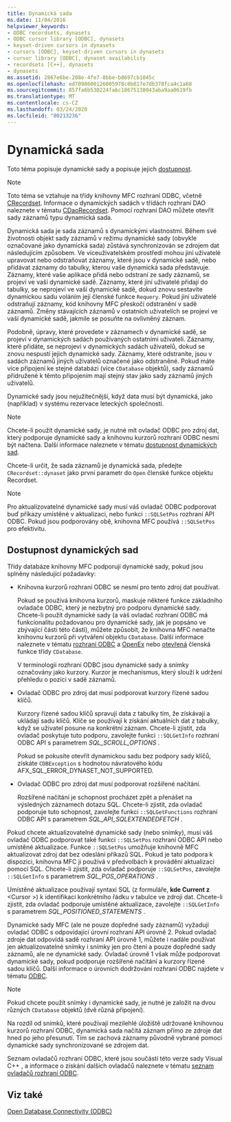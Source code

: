 ```yaml
---
title: Dynamická sada
ms.date: 11/04/2016
helpviewer_keywords:
- ODBC recordsets, dynasets
- ODBC cursor library [ODBC], dynasets
- keyset-driven cursors in dynasets
- cursors [ODBC], keyset-driven cursors in dynasets
- cursor library [ODBC], dynaset availability
- recordsets [C++], dynasets
- dynasets
ms.assetid: 2867e6be-208e-4fe7-8bbe-b8697cb1045c
ms.openlocfilehash: ed7098600126005978c8b017e7db378fca4c1a68
ms.sourcegitcommit: 857fa6b530224fa6c18675138043aba9aa0619fb
ms.translationtype: MT
ms.contentlocale: cs-CZ
ms.lasthandoff: 03/24/2020
ms.locfileid: "80213236"
---
```

# <a name="dynaset"></a>Dynamická sada

Toto téma popisuje dynamické sady a popisuje jejich [dostupnost](#_core_availability_of_dynasets).

> [!NOTE]
>  Toto téma se vztahuje na třídy knihovny MFC rozhraní ODBC, včetně [CRecordset](../../mfc/reference/crecordset-class.md). Informace o dynamických sadách v třídách rozhraní DAO naleznete v tématu [CDaoRecordset](../../mfc/reference/cdaorecordset-class.md). Pomocí rozhraní DAO můžete otevřít sady záznamů typu dynamická sada.

Dynamická sada je sada záznamů s dynamickými vlastnostmi. Během své životnosti objekt sady záznamů v režimu dynamické sady (obvykle označované jako dynamická sada) zůstává synchronizován se zdrojem dat následujícím způsobem. Ve víceuživatelském prostředí mohou jiní uživatelé upravovat nebo odstraňovat záznamy, které jsou v dynamické sadě, nebo přidávat záznamy do tabulky, kterou vaše dynamická sada představuje. Záznamy, které vaše aplikace přidá nebo odstraní ze sady záznamů, se projeví ve vaší dynamické sadě. Záznamy, které jiní uživatelé přidají do tabulky, se neprojeví ve vaší dynamické sadě, dokud znovu sestavíte dynamickou sadu voláním její členské funkce `Requery`. Pokud jiní uživatelé odstraňují záznamy, kód knihovny MFC přeskočí odstranění v sadě záznamů. Změny stávajících záznamů v ostatních uživatelích se projeví ve vaší dynamické sadě, jakmile se posuňte na ovlivněný záznam.

Podobně, úpravy, které provedete v záznamech v dynamické sadě, se projeví v dynamických sadách používaných ostatními uživateli. Záznamy, které přidáte, se neprojeví v dynamických sadách uživatelů, dokud se znovu nespustí jejich dynamické sady. Záznamy, které odstraníte, jsou v sadách záznamů jiných uživatelů označené jako odstraněné. Pokud máte více připojení ke stejné databázi (více `CDatabase` objektů), sady záznamů přidružené k těmto připojením mají stejný stav jako sady záznamů jiných uživatelů.

Dynamické sady jsou nejužitečnější, když data musí být dynamická, jako (například) v systému rezervace leteckých společností.

> [!NOTE]
> Chcete-li použít dynamické sady, je nutné mít ovladač ODBC pro zdroj dat, který podporuje dynamické sady a knihovnu kurzorů rozhraní ODBC nesmí být načtena. Další informace naleznete v tématu [dostupnost dynamických sad](#_core_availability_of_dynasets).

Chcete-li určit, že sada záznamů je dynamická sada, předejte `CRecordset::dynaset` jako první parametr do `Open` členské funkce objektu Recordset.

> [!NOTE]
> Pro aktualizovatelné dynamické sady musí váš ovladač ODBC podporovat buď příkazy umístěné v aktualizaci, nebo funkci `::SQLSetPos` rozhraní API ODBC. Pokud jsou podporovány obě, knihovna MFC používá `::SQLSetPos` pro efektivitu.

##  <a name="availability-of-dynasets"></a><a name="_core_availability_of_dynasets"></a>Dostupnost dynamických sad

Třídy databáze knihovny MFC podporují dynamické sady, pokud jsou splněny následující požadavky:

- Knihovna kurzorů rozhraní ODBC se nesmí pro tento zdroj dat používat.

   Pokud se používá knihovna kurzorů, maskuje některé funkce základního ovladače ODBC, který je nezbytný pro podporu dynamické sady. Chcete-li použít dynamické sady (a váš ovladač rozhraní ODBC má funkcionalitu požadovanou pro dynamické sady, jak je popsáno ve zbývající části této části), můžete způsobit, že knihovna MFC nenačte knihovnu kurzorů při vytváření objektu `CDatabase`. Další informace naleznete v tématu [rozhraní ODBC](../../data/odbc/odbc-basics.md) a [OpenEx](../../mfc/reference/cdatabase-class.md#openex) nebo [otevřená](../../mfc/reference/cdatabase-class.md#open) členská funkce třídy `CDatabase`.

   V terminologii rozhraní ODBC jsou dynamické sady a snímky označovány jako kurzory. Kurzor je mechanismus, který slouží k udržení přehledu o pozici v sadě záznamů.

- Ovladač ODBC pro zdroj dat musí podporovat kurzory řízené sadou klíčů.

   Kurzory řízené sadou klíčů spravují data z tabulky tím, že získávají a ukládají sadu klíčů. Klíče se používají k získání aktuálních dat z tabulky, když se uživatel posune na konkrétní záznam. Chcete-li zjistit, zda ovladač poskytuje tuto podporu, zavolejte funkci `::SQLGetInfo` rozhraní ODBC API s parametrem *SQL_SCROLL_OPTIONS* .

   Pokud se pokusíte otevřít dynamickou sadu bez podpory sady klíčů, získáte `CDBException` s hodnotou návratového kódu AFX_SQL_ERROR_DYNASET_NOT_SUPPORTED.

- Ovladač ODBC pro zdroj dat musí podporovat rozšířené načítání.

   Rozšířené načítání je schopnost procházet zpět a přenášet na výsledných záznamech dotazu SQL. Chcete-li zjistit, zda ovladač podporuje tuto schopnost, zavolejte funkci `::SQLGetFunctions` rozhraní ODBC API s parametrem *SQL_API_SQLEXTENDEDFETCH* .

Pokud chcete aktualizovatelné dynamické sady (nebo snímky), musí váš ovladač ODBC podporovat také funkci `::SQLSetPos` rozhraní ODBC API nebo umístěné aktualizace. Funkce `::SQLSetPos` umožňuje knihovně MFC aktualizovat zdroj dat bez odeslání příkazů SQL. Pokud je tato podpora k dispozici, knihovna MFC ji používá v předvolbách k provádění aktualizací pomocí SQL. Chcete-li zjistit, zda ovladač podporuje `::SQLSetPos`, zavolejte `::SQLGetInfo` s parametrem *SQL_POS_OPERATIONS* .

Umístěné aktualizace používají syntaxi SQL (z formuláře, **kde Current z** \<Cursor >) k identifikaci konkrétního řádku v tabulce ve zdroji dat. Chcete-li zjistit, zda ovladač podporuje umístěné aktualizace, zavolejte `::SQLGetInfo` s parametrem *SQL_POSITIONED_STATEMENTS* .

Dynamické sady MFC (ale ne pouze dopředné sady záznamů) vyžadují ovladač ODBC s odpovídající úrovní rozhraní API úrovně 2. Pokud ovladač zdroje dat odpovídá sadě rozhraní API úrovně 1, můžete i nadále používat jen aktualizovatelné snímky i snímky jen pro čtení a pouze dopředné sady záznamů, ale ne dynamické sady. Ovladač úrovně 1 však může podporovat dynamické sady, pokud podporuje rozšířené načítání a kurzory řízené sadou klíčů. Další informace o úrovních dodržování rozhraní ODBC najdete v tématu [ODBC](../../data/odbc/odbc-basics.md).

> [!NOTE]
> Pokud chcete použít snímky i dynamické sady, je nutné je založit na dvou různých `CDatabase` objektů (dvě různá připojení).

Na rozdíl od snímků, které používají mezilehlé úložiště udržované knihovnou kurzorů rozhraní ODBC, dynamická sada načítá záznam přímo ze zdroje dat hned po jeho přesunutí. Tím se zachová záznamy původně vybrané pomocí dynamické sady synchronizované se zdrojem dat.

Seznam ovladačů rozhraní ODBC, které jsou součástí této verze sady Visual C++ , a informace o získání dalších ovladačů naleznete v tématu [seznam ovladačů rozhraní ODBC](../../data/odbc/odbc-driver-list.md).

## <a name="see-also"></a>Viz také

[Open Database Connectivity (ODBC)](../../data/odbc/open-database-connectivity-odbc.md)
